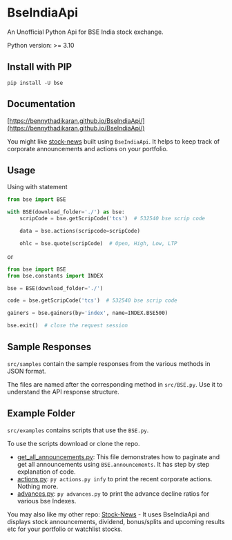 # BseIndiaApi

An Unofficial Python Api for BSE India stock exchange.

Python version: >= 3.10

## Install with PIP

```
pip install -U bse
```

## Documentation

[https://bennythadikaran.github.io/BseIndiaApi/](https://bennythadikaran.github.io/BseIndiaApi/)

You might like [stock-news](https://github.com/BennyThadikaran/stock-news) built using `BseIndiaApi`. It helps to keep track of corporate announcements and actions on your portfolio.

## Usage

Using with statement

```python
from bse import BSE

with BSE(download_folder='./') as bse:
    scripCode = bse.getScripCode('tcs')  # 532540 bse scrip code

    data = bse.actions(scripcode=scripCode)

    ohlc = bse.quote(scripCode)  # Open, High, Low, LTP
```

or

```python
from bse import BSE
from bse.constants import INDEX

bse = BSE(download_folder='./')

code = bse.getScripCode('tcs')  # 532540 bse scrip code

gainers = bse.gainers(by='index', name=INDEX.BSE500)

bse.exit()  # close the request session
```

## Sample Responses

`src/samples` contain the sample responses from the various methods in JSON format.

The files are named after the corresponding method in `src/BSE.py`. Use it to understand the API response structure.

## Example Folder

`src/examples` contains scripts that use the `BSE.py`.

To use the scripts download or clone the repo.

- [get_all_announcements.py](https://github.com/BennyThadikaran/BseIndiaApi/blob/main/src/examples/get_all_announcements.py): This file demonstrates how to paginate and get all announcements using `BSE.announcements`. It has step by step explanation of code.
- [actions.py](https://github.com/BennyThadikaran/BseIndiaApi/blob/main/src/examples/actions.py): `py actions.py infy` to print the recent corporate actions. Nothing more.
- [advances.py](https://github.com/BennyThadikaran/BseIndiaApi/blob/main/src/examples/advances.py): `py advances.py` to print the advance decline ratios for various bse Indexes.

You may also like my other repo: [Stock-News](https://github.com/BennyThadikaran/stock-news) - It uses BseIndiaApi and displays stock announcements, dividend, bonus/splits and upcoming results etc for your portfolio or watchlist stocks.
